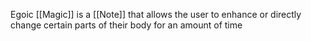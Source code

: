 Egoic [[Magic]] is a [[Note]] that allows the user to enhance or directly change certain parts of their body for an amount of time